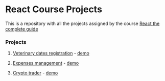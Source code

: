 # React Course Projects

This is a repository with all the projects assigned by the course [React the complete guide](https://www.udemy.com/course/react-de-principiante-a-experto-creando-mas-de-10-aplicaciones/)

### Projects

1. [Veterinary dates registration](https://github.com/FernandoGM15/ReactCourse/tree/main/citas-react) - [demo](https://649c7ce219333a0b084d1af2--storied-palmier-7482f6.netlify.app/)

2. [Expenses management](https://github.com/FernandoGM15/ReactCourse/tree/main/cost%20control) - [demo](https://teal-kashata-875eab.netlify.app/)

3. [Crypto trader](https://github.com/FernandoGM15/ReactCourse/tree/main/cryptos) - [demo](https://64b1c5f9ee9bac1ef6700452--dulcet-dragon-033668.netlify.app/)


